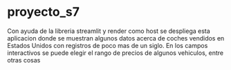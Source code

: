 # proyecto_s7
Con ayuda de la libreria streamlit y render como host se despliega esta aplicacion donde se muestran algunos datos acerca de coches vendidos en Estados Unidos con registros de poco mas de un siglo.
En los campos interactivos se puede elegir el rango de precios de algunos vehiculos, entre otras cosas
